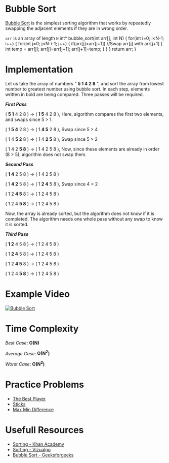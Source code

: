 # Bubble Sort

[Bubble Sort](https://en.wikipedia.org/wiki/Bubble_sort) is the simplest sorting algorithm that works by repeatedly swapping the adjacent elements if they are in wrong order.

`arr` is an array of length `N`
	int* bubble_sort(int arr[], int N)
	{
		for(int i=0; i<N-1; i++)
		{
			for(int j=0; j<N-i-1; j++)
			{
				if(arr[j]>arr[j+1])	//Swap arr[j] with arr[j+1]
				{
					int temp = arr[j];
					arr[j]=arr[j+1];
					arr[j+1]=temp;
				}
			}
		}
		return arr;
	}

# Implementation

Let us take the array of numbers " **5 1 4 2 8** ", and sort the array from lowest number to greatest number using bubble sort. In each step, elements written in bold are being compared. Three passes will be required.

***First Pass***

( __5 1__ 4 2 8 ) -> ( __1 5__ 4 2 8 ), Here, algorithm compares the first two elements, and swaps since 5 > 1.

( 1 __5 4__ 2 8 ) -> ( 1 __4 5__ 2 8 ), Swap since 5 > 4

( 1 4 __5 2__ 8 ) -> ( 1 4 __2 5__ 8 ), Swap since 5 > 2

( 1 4 2 __5 8__ ) -> ( 1 4 2 5 8 ), Now, since these elements are already in order (8 > 5), algorithm does not swap them.

***Second Pass***

( __1 4__ 2 5 8 ) -> ( 1 4 2 5 8 )

( 1 __4 2__ 5 8 ) -> ( 1 __2 4__ 5 8 ), Swap since 4 > 2

( 1 2 __4 5__ 8 ) -> ( 1 2 4 5 8 )

( 1 2 4 __5 8__ ) -> ( 1 2 4 5 8 )

Now, the array is already sorted, but the algorithm does not know if it is completed. The algorithm needs one whole pass without any swap to know it is sorted.

***Third Pass***

( __1 2__ 4 5 8 ) -> ( 1 2 4 5 8 )

( 1 __2 4__ 5 8 ) -> ( 1 2 4 5 8 )

( 1 2 __4 5__ 8 ) -> ( 1 2 4 5 8 )

( 1 2 4 __5 8__ ) -> ( 1 2 4 5 8 )

# Example Video

[ ![Bubble Sort](https://github.com/ishpreet-singh/Project_X/blob/master/Others/common/images/bubble_sort.png) ](https://www.youtube.com/watch?v=Jdtq5uKz-w4)


# Time Complexity

*Best Case*: **O(N)**

*Average Case*: **O(N<sup>2</sup>)**

*Worst Case*: **O(N<sup>2</sup>)**


# Practice Problems

* [The Best Player](https://www.hackerearth.com/practice/algorithms/sorting/bubble-sort/practice-problems/algorithm/the-best-player-1/)
* [Sticks](https://www.codechef.com/problems/STICKS)
* [Max Min Difference](https://www.hackerearth.com/practice/algorithms/sorting/bubble-sort/practice-problems/algorithm/min-max-difference/)

# Usefull Resources

* [Sorting - Khan Academy](https://www.khanacademy.org/computing/computer-science/algorithms/sorting-algorithms/a/sorting)
* [Sorting - Vizualgo](https://visualgo.net/en/sorting)
* [Bubble Sort - Geeksforgeeks](http://www.geeksforgeeks.org/bubble-sort/)
